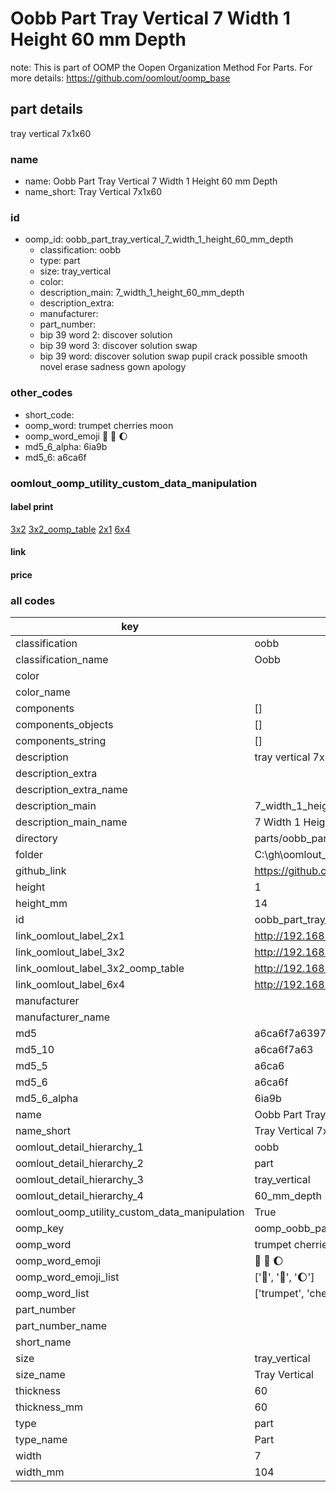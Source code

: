 # Oobb Part Tray Vertical 7 Width 1 Height 60 mm Depth  

note: This is part of OOMP the Oopen Organization Method For Parts. For more details: https://github.com/oomlout/oomp_base

##  part details
  



tray vertical 7x1x60



### name
* name: Oobb Part Tray Vertical 7 Width 1 Height 60 mm Depth
* name_short: Tray Vertical 7x1x60 
### id
* oomp_id: oobb_part_tray_vertical_7_width_1_height_60_mm_depth
  * classification: oobb
  * type: part
  * size: tray_vertical
  * color: 
  * description_main: 7_width_1_height_60_mm_depth
  * description_extra: 
  * manufacturer: 
  * part_number: 
  * bip 39 word 2: discover solution
  * bip 39 word 3: discover solution swap
  * bip 39 word: discover solution swap pupil crack possible smooth novel erase sadness gown apology

### other_codes
* short_code: 
* oomp_word: trumpet cherries moon
* oomp_word_emoji :trumpet: :cherries: :moon:
* md5_6_alpha: 6ia9b
* md5_6: a6ca6f






### oomlout_oomp_utility_custom_data_manipulation
#### label print
[3x2](http://192.168.1.245:1112/?label=oomp%206ia9b)
[3x2_oomp_table](http://192.168.1.108:1112/?label=oomp%206ia9b)
[2x1](http://192.168.1.242:1112/?label=oomp%206ia9b)
[6x4](http://192.168.1.55:1112/?label=oomp%206ia9b)    

#### link

                              

#### price







### all codes 
| key | value |  
| --- | --- |  
| classification | oobb |  
| classification_name | Oobb |  
| color |  |  
| color_name |  |  
| components | [] |  
| components_objects | [] |  
| components_string | [] |  
| description | tray vertical 7x1x60 |  
| description_extra |  |  
| description_extra_name |  |  
| description_main | 7_width_1_height_60_mm_depth |  
| description_main_name | 7 Width 1 Height 60 mm Depth |  
| directory | parts/oobb_part_tray_vertical_7_width_1_height_60_mm_depth |  
| folder | C:\gh\oomlout_oobb_version_4_generated_parts\parts\oobb_part_tray_vertical_7_width_1_height_60_mm_depth |  
| github_link | https://github.com/oomlout/oomlout_oomp_part_src/tree/main/parts/oobb_part_tray_vertical_7_width_1_height_60_mm_depth |  
| height | 1 |  
| height_mm | 14 |  
| id | oobb_part_tray_vertical_7_width_1_height_60_mm_depth |  
| link_oomlout_label_2x1 | http://192.168.1.242:1112/?label=oomp%206ia9b |  
| link_oomlout_label_3x2 | http://192.168.1.245:1112/?label=oomp%206ia9b |  
| link_oomlout_label_3x2_oomp_table | http://192.168.1.108:1112/?label=oomp%206ia9b |  
| link_oomlout_label_6x4 | http://192.168.1.55:1112/?label=oomp%206ia9b |  
| manufacturer |  |  
| manufacturer_name |  |  
| md5 | a6ca6f7a6397199ea218eadfb6b3b1f7 |  
| md5_10 | a6ca6f7a63 |  
| md5_5 | a6ca6 |  
| md5_6 | a6ca6f |  
| md5_6_alpha | 6ia9b |  
| name | Oobb Part Tray Vertical 7 Width 1 Height 60 mm Depth |  
| name_short | Tray Vertical 7x1x60  |  
| oomlout_detail_hierarchy_1 | oobb |  
| oomlout_detail_hierarchy_2 | part |  
| oomlout_detail_hierarchy_3 | tray_vertical |  
| oomlout_detail_hierarchy_4 | 60_mm_depth |  
| oomlout_oomp_utility_custom_data_manipulation | True |  
| oomp_key | oomp_oobb_part_tray_vertical_7_width_1_height_60_mm_depth |  
| oomp_word | trumpet cherries moon |  
| oomp_word_emoji | :trumpet: :cherries: :moon: |  
| oomp_word_emoji_list | [':trumpet:', ':cherries:', ':moon:'] |  
| oomp_word_list | ['trumpet', 'cherries', 'moon'] |  
| part_number |  |  
| part_number_name |  |  
| short_name |  |  
| size | tray_vertical |  
| size_name | Tray Vertical |  
| thickness | 60 |  
| thickness_mm | 60 |  
| type | part |  
| type_name | Part |  
| width | 7 |  
| width_mm | 104 |  
